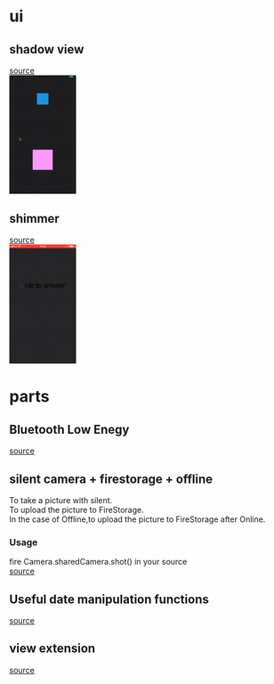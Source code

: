 # ui
## shadow view
<a href="https://github.com/highchops1981/mypace-swift/tree/master/ui/shadowView">source</a><br>
<img src="https://github.com/highchops1981/mypace-res/blob/master/shadowview.gif" alt="" title="" width=120>
## shimmer
<a href="https://github.com/highchops1981/mypace-swift/tree/master/ui/shimmer">source</a><br>
<img src="https://github.com/highchops1981/mypace-res/blob/master/shimmer.gif" alt="" title="" width=120>
# parts
## Bluetooth Low Enegy
<a href="https://github.com/highchops1981/mypace-swift/tree/master/parts/ble">source</a><br>
## silent camera + firestorage + offline
To take a picture with silent.<br>
To upload the picture to FireStorage.<br>
In the case of  Offline,to upload the picture to FireStorage after Online.<br>
### Usage
fire Camera.sharedCamera.shot() in your source<br>
<a href="https://github.com/highchops1981/mypace-swift/tree/master/parts/silent%20camera%2Bfirestorage%2Boffline/silentcamera%2Bfirestorage%2Boffline">source</a><br>
## Useful date manipulation functions
<a href="https://github.com/highchops1981/mypace-swift/blob/master/parts/DateUtil.swift">source</a><br>
## view extension
<a href="https://github.com/highchops1981/mypace-swift/blob/master/parts/UIView_Extension.swift">source</a><br>
